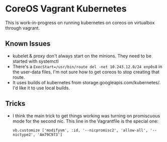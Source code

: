 # CoreOS Vagrant Kubernetes

This is work-in-progress on running kubernetes on coreos on virtualbox through vagrant.

## Known Issues

- kubelet & proxy don't always start on the minions. They need to be started with systemctl
- There's a `ExecStart=/usr/bin/route del -net 10.243.12.0/24 enp0s8`
  in the user-data files. I'm not sure how to get coreos to stop creating that route.
- It uses builds of kubernetes from storage.googleapis.com/kubernetes/. I'd like it to
  use local builds.

## Tricks

- I think the main trick to get things working was turning on promiscuous mode for the second
  nic. This line in the Vagrantfile is the special one:

  ```
  vb.customize ['modifyvm', :id, '--nicpromisc2', 'allow-all', '--nictype2', 'Am79C973']
  ```
